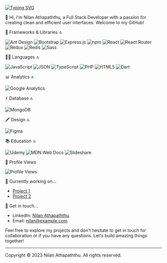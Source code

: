 [![Typing SVG](https://readme-typing-svg.demolab.com?font=Fira+Code&pause=1000&width=435&lines=Hi+there+I'm+a+Fullstack+Developer;I+'am+good+with+MERN+Stack+and+Next+Js;I'm+passionate+of+building+clean+UI)](https://git.io/typing-svg)

👋 Hi, I'm Nilan Athapaththu, a Full Stack Developer with a passion for creating clean and efficient user interfaces. Welcome to my GitHub!

🚀 Frameworks & Libraries 🔝

![Ant Design](https://img.shields.io/badge/Ant%20Design-1890FF?style=for-the-badge&logo=antdesign&logoColor=white)
![Bootstrap](https://img.shields.io/badge/Bootstrap-563D7C?style=for-the-badge&logo=bootstrap&logoColor=white)
![Express.js](https://img.shields.io/badge/Express.js-000000?style=for-the-badge&logo=express&logoColor=white)
![npm](https://img.shields.io/badge/npm-CB3837?style=for-the-badge&logo=npm&logoColor=white)
![React](https://img.shields.io/badge/React-20232A?style=for-the-badge&logo=react&logoColor=61DAFB)
![React Router](https://img.shields.io/badge/React_Router-CA4245?style=for-the-badge&logo=react-router&logoColor=white)
![Redux](https://img.shields.io/badge/Redux-593D88?style=for-the-badge&logo=redux&logoColor=white)
![Redis](https://img.shields.io/badge/redis-CC0000.svg?&style=for-the-badge&logo=redis&logoColor=white)
![Sass](https://img.shields.io/badge/Sass-CC6699?style=for-the-badge&logo=sass&logoColor=white)

👩‍💻 Languages 🔝

![JavaScript](https://img.shields.io/badge/JavaScript-323330?style=for-the-badge&logo=javascript&logoColor=F7DF1E)
![JSON](https://img.shields.io/badge/json-5E5C5C?style=for-the-badge&logo=json&logoColor=white)
![TypeScript](https://img.shields.io/badge/TypeScript-007ACC?style=for-the-badge&logo=typescript&logoColor=white)
![PHP](https://img.shields.io/badge/PHP-777BB4?style=for-the-badge&logo=php&logoColor=white)
![HTML5](https://img.shields.io/badge/HTML5-E34F26?style=for-the-badge&logo=html5&logoColor=white)
![Dart](https://img.shields.io/badge/Dart-0175C2?style=for-the-badge&logo=dart&logoColor=white)

📊 Analytics 🔝

![Google Analytics](https://img.shields.io/badge/Google%20Analytics-E37400?style=for-the-badge&logo=google%20analytics&logoColor=white)

⚡ Database 🔝

![MongoDB](https://img.shields.io/badge/MongoDB-4EA94B?style=for-the-badge&logo=mongodb&logoColor=white)

🖍 Design 🔝

![Figma](https://img.shields.io/badge/Figma-F24E1E?style=for-the-badge&logo=figma&logoColor=white)

📚 Education 🔝

![Udemy](https://img.shields.io/badge/Udemy-EC5252?style=for-the-badge&logo=Udemy&logoColor=white)
![MDN Web Docs](https://img.shields.io/badge/MDN_Web_Docs-black?style=for-the-badge&logo=mdnwebdocs&logoColor=white)
![Slideshare](https://img.shields.io/badge/Slideshare-0077B5?style=for-the-badge&logo=slideshare&logoColor=white)

👀 Profile Views

![Profile Views](https://komarev.com/ghpvc/?username=nilonbee)

🌱 Currently working on...

- [Project 1](https://github.com/nilonbee/project1)
- [Project 2](https://github.com/nilonbee/project2)

💬 Get in touch...

- LinkedIn: [Nilan Athapaththu](https://www.linkedin.com/in/nilonbee/)
- Email: [nilan@example.com](mailto:nilan@example.com)

Feel free to explore my projects and don't hesitate to get in touch for collaboration or if you have any questions. Let's build amazing things together!

---

Copyright © 2023 Nilan Athapaththu. All rights reserved.
